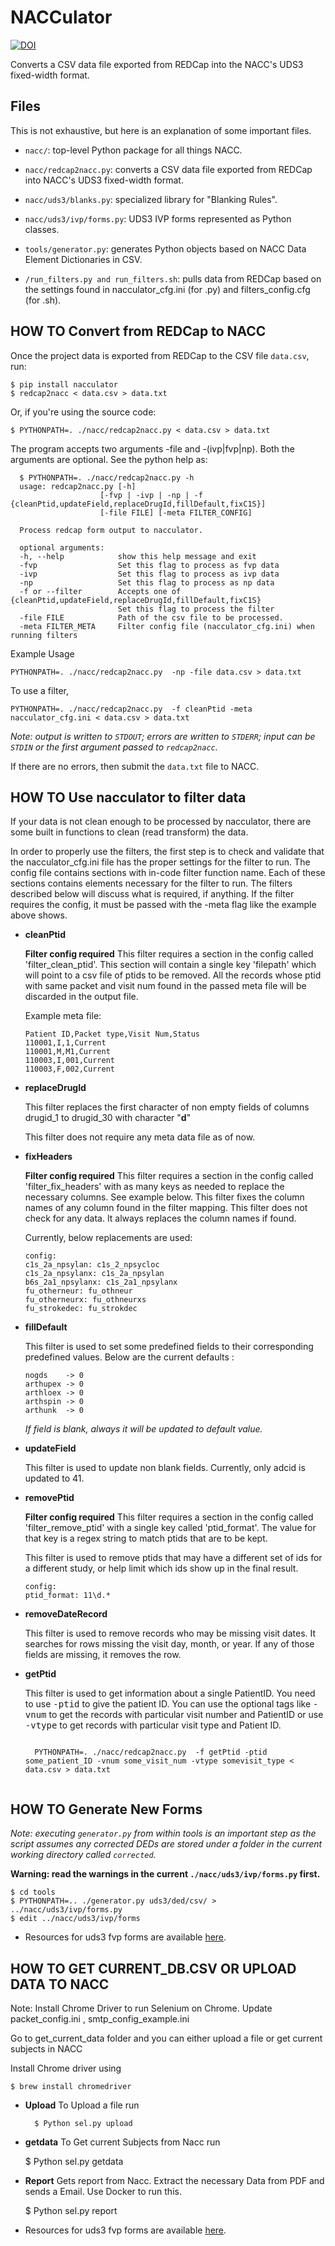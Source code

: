 NACCulator
==========

[![DOI](https://zenodo.org/badge/20501/ctsit/nacculator.svg)](https://zenodo.org/badge/latestdoi/20501/ctsit/nacculator)

Converts a CSV data file exported from REDCap into the NACC's UDS3 fixed-width
format.


Files
-----

This is not exhaustive, but here is an explanation of some important files.

* `nacc/`:
    top-level Python package for all things NACC.

* `nacc/redcap2nacc.py`:
    converts a CSV data file exported from REDCap into NACC's UDS3 fixed-width
    format.

* `nacc/uds3/blanks.py`:
    specialized library for "Blanking Rules".

* `nacc/uds3/ivp/forms.py`:
    UDS3 IVP forms represented as Python classes.

* `tools/generator.py`:
    generates Python objects based on NACC Data Element Dictionaries in CSV.

* `/run_filters.py and run_filters.sh`:
    pulls data from REDCap based on the settings found in nacculator_cfg.ini (for .py)
    and filters_config.cfg (for .sh).

HOW TO Convert from REDCap to NACC
---------------------------------

Once the project data is exported from REDCap to the CSV file `data.csv`, run:

    $ pip install nacculator
    $ redcap2nacc < data.csv > data.txt

Or, if you're using the source code:

    $ PYTHONPATH=. ./nacc/redcap2nacc.py < data.csv > data.txt

The program accepts two arguments -file and -(ivp|fvp|np). Both the arguments are optional. See the python help as:

      $ PYTHONPATH=. ./nacc/redcap2nacc.py -h
      usage: redcap2nacc.py [-h]
                        [-fvp | -ivp | -np | -f {cleanPtid,updateField,replaceDrugId,fillDefault,fixC1S}]
                        [-file FILE] [-meta FILTER_CONFIG]

      Process redcap form output to nacculator.

      optional arguments:
      -h, --help            show this help message and exit
      -fvp                  Set this flag to process as fvp data
      -ivp                  Set this flag to process as ivp data
      -np                   Set this flag to process as np data
      -f or --filter        Accepts one of {cleanPtid,updateField,replaceDrugId,fillDefault,fixC1S}
                            Set this flag to process the filter
      -file FILE            Path of the csv file to be processed.
      -meta FILTER_META     Filter config file (nacculator_cfg.ini) when running filters

Example Usage

    PYTHONPATH=. ./nacc/redcap2nacc.py  -np -file data.csv > data.txt

To use a filter,

    PYTHONPATH=. ./nacc/redcap2nacc.py  -f cleanPtid -meta nacculator_cfg.ini < data.csv > data.txt

_Note: output is written to `STDOUT`; errors are written to `STDERR`; input can
be `STDIN` or the first argument passed to `redcap2nacc`._

If there are no errors, then submit the `data.txt` file to NACC.

HOW TO Use nacculator to filter data
------------------------

If your data is not clean enough to be processed by nacculator, there are some
built in functions to clean (read transform) the data.

In order to properly use the filters, the first step is to check and validate
that the nacculator_cfg.ini file has the proper settings for the filter to run.
The config file contains sections with in-code filter function name. Each of
these sections contains elements necessary for the filter to run.
The filters described below will discuss what is required, if anything.
If the filter requires the config, it must be passed with the -meta flag like
the example above shows.

* **cleanPtid**

  **Filter config required**
  This filter requires a section in the config called 'filter_clean_ptid'. This
  section will contain a single key 'filepath' which will point to a csv file 
  of ptids to be removed. All the records whose ptid with same packet and visit
  num found in the passed meta file will be discarded in the output file. 

  Example meta file:

      Patient ID,Packet type,Visit Num,Status
      110001,I,1,Current
      110001,M,M1,Current
      110003,I,001,Current
      110003,F,002,Current

* **replaceDrugId**

  This filter replaces the first character of non empty fields of columns
  drugid_1 to drugid_30 with character "**d**"

  This filter does not require any meta data file as of now.

* **fixHeaders**

  **Filter config required**
  This filter requires a section in the config called 'filter_fix_headers' with
  as many keys as needed to replace the necessary columns. See example below.
  This filter fixes the column names of any column found in the filter mapping.
  This filter does not check for any data. It always replaces the column names
  if found.

  Currently, below replacements are used:

      config:
      c1s_2a_npsylan: c1s_2_npsycloc
      c1s_2a_npsylanx: c1s_2a_npsylan
      b6s_2a1_npsylanx: c1s_2a1_npsylanx
      fu_otherneur: fu_othneur
      fu_otherneurx: fu_othneurxs
      fu_strokedec: fu_strokdec


* **fillDefault**

  This filter is used to set some predefined fields to their corresponding
  predefined values. Below are the current defaults :

      nogds    -> 0
      arthupex -> 0
      arthloex -> 0
      arthspin -> 0
      arthunk  -> 0

  *If field is blank, always it will be updated to default value.*

* **updateField**

  This filter is used to update non blank fields. Currently, only adcid is updated
  to 41.

* **removePtid**

  **Filter config required**
  This filter requires a section in the config called 'filter_remove_ptid' with
  a single key called 'ptid_format'. The value for that key is a regex string
  to match ptids that are to be kept.
  
  This filter is used to remove ptids that may have a different set of ids for a
  different study, or help limit which ids show up in the final result.
  
      config:
      ptid_format: 11\d.*

* **removeDateRecord**

  This filter is used to remove records who may be missing visit dates. It
  searches for rows missing the visit day, month, or year. If any of those
  fields are missing, it removes the row.

* **getPtid**

    This filter is used to get information about a single PatientID.
    You need to use <kbd>-ptid</kbd> to give the patient ID.
    You can use the optional tags like <kbd>-vnum</kbd> to get the records with particular visit number and PatientID or use
    <kbd>-vtype</kbd> to get records with particular visit type and Patient ID.

    <code>
    PYTHONPATH=. ./nacc/redcap2nacc.py  -f getPtid -ptid some_patient_ID -vnum some_visit_num -vtype somevisit_type < data.csv > data.txt
    </code>



HOW TO Generate New Forms
------------------------

_Note: executing `generator.py` from within tools is an important step as the
script assumes any corrected DEDs are stored under a folder in the current
working directory called `corrected`._

**Warning: read the warnings in the current `./nacc/uds3/ivp/forms.py` first.**

    $ cd tools
    $ PYTHONPATH=.. ./generator.py uds3/ded/csv/ > ../nacc/uds3/ivp/forms.py
    $ edit ../nacc/uds3/ivp/forms

* Resources for uds3 fvp forms are available [here](https://www.alz.washington.edu/NONMEMBER/UDS/DOCS/VER3/).

HOW TO GET CURRENT_DB.CSV OR UPLOAD DATA TO NACC
------------------------------------------------

Note: Install Chrome Driver to run Selenium on Chrome. Update packet_config.ini , smtp_config_example.ini

Go to get_current_data folder and you can either upload a file or get current subjects in NACC

Install Chrome driver using

    $ brew install chromedriver

* **Upload**
    To Upload a file run

        $ Python sel.py upload
        
* **getdata**
To Get current Subjects from Nacc run

    $ Python sel.py getdata

* **Report**
Gets report from Nacc. Extract the necessary Data from PDF and sends a Email. Use Docker to run this.
    
    $ Python sel.py report
* Resources for uds3 fvp forms are available [here](https://www.alz.washington.edu/NONMEMBER/UDS/DOCS/VER3/).
